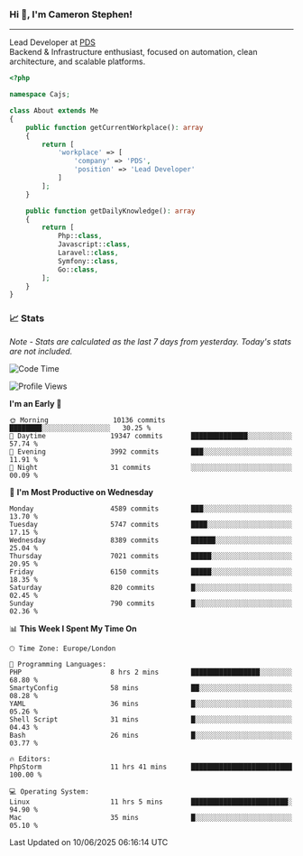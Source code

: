 ### Hi 👋, I'm Cameron Stephen!

---

Lead Developer at [PDS](https://prindatasolutions.co.uk)  
Backend & Infrastructure enthusiast, focused on automation, clean architecture, and scalable platforms.


```php
<?php

namespace Cajs;

class About extends Me
{
    public function getCurrentWorkplace(): array
    {
        return [
            'workplace' => [
                'company' => 'PDS',
                'position' => 'Lead Developer'
            ]
        ];
    }

    public function getDailyKnowledge(): array
    {
        return [
            Php::class,
            Javascript::class,
            Laravel::class,
            Symfony::class,
            Go::class,
        ];
    }
}
```

### 📈 Stats
<p><em>Note - Stats are calculated as the last 7 days from yesterday. Today's stats are not included.</em></p>


<!--START_SECTION:waka-->
![Code Time](http://img.shields.io/badge/Code%20Time-4%2C518%20hrs%2054%20mins-blue)

![Profile Views](http://img.shields.io/badge/Profile%20Views-0-blue)

**I'm an Early 🐤** 

```text
🌞 Morning                10136 commits       ████████░░░░░░░░░░░░░░░░░   30.25 % 
🌆 Daytime                19347 commits       ██████████████░░░░░░░░░░░   57.74 % 
🌃 Evening                3992 commits        ███░░░░░░░░░░░░░░░░░░░░░░   11.91 % 
🌙 Night                  31 commits          ░░░░░░░░░░░░░░░░░░░░░░░░░   00.09 % 
```
📅 **I'm Most Productive on Wednesday** 

```text
Monday                   4589 commits        ███░░░░░░░░░░░░░░░░░░░░░░   13.70 % 
Tuesday                  5747 commits        ████░░░░░░░░░░░░░░░░░░░░░   17.15 % 
Wednesday                8389 commits        ██████░░░░░░░░░░░░░░░░░░░   25.04 % 
Thursday                 7021 commits        █████░░░░░░░░░░░░░░░░░░░░   20.95 % 
Friday                   6150 commits        █████░░░░░░░░░░░░░░░░░░░░   18.35 % 
Saturday                 820 commits         █░░░░░░░░░░░░░░░░░░░░░░░░   02.45 % 
Sunday                   790 commits         █░░░░░░░░░░░░░░░░░░░░░░░░   02.36 % 
```


📊 **This Week I Spent My Time On** 

```text
🕑︎ Time Zone: Europe/London

💬 Programming Languages: 
PHP                      8 hrs 2 mins        █████████████████░░░░░░░░   68.80 % 
SmartyConfig             58 mins             ██░░░░░░░░░░░░░░░░░░░░░░░   08.28 % 
YAML                     36 mins             █░░░░░░░░░░░░░░░░░░░░░░░░   05.26 % 
Shell Script             31 mins             █░░░░░░░░░░░░░░░░░░░░░░░░   04.43 % 
Bash                     26 mins             █░░░░░░░░░░░░░░░░░░░░░░░░   03.77 % 

🔥 Editors: 
PhpStorm                 11 hrs 41 mins      █████████████████████████   100.00 % 

💻 Operating System: 
Linux                    11 hrs 5 mins       ████████████████████████░   94.90 % 
Mac                      35 mins             █░░░░░░░░░░░░░░░░░░░░░░░░   05.10 % 
```


 Last Updated on 10/06/2025 06:16:14 UTC
<!--END_SECTION:waka-->
